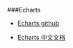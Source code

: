 ###Echarts

- [Echarts github](https://github.com/apache/incubator-echarts)

- [Echarts 中文文档](https://echarts.baidu.com/tutorial.html#5%20分钟上手%20ECharts)
